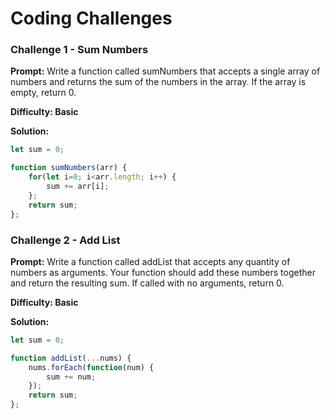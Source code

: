 # Coding Challenges

### Challenge 1 - Sum Numbers

**Prompt:** Write a function called sumNumbers that accepts a single array of numbers and returns the sum of the numbers in the array. If the array is empty, return 0.

**Difficulty: Basic**

**Solution:** 
```javascript
let sum = 0;

function sumNumbers(arr) {
    for(let i=0; i<arr.length; i++) {
        sum += arr[i];
    };
    return sum;
};
```

### Challenge 2 - Add List

**Prompt:** Write a function called addList that accepts any quantity of numbers as arguments. Your function should add these numbers together and return the resulting sum. If called with no arguments, return 0.

**Difficulty: Basic**

**Solution:**
```javascript
let sum = 0;

function addList(...nums) {
    nums.forEach(function(num) {
        sum += num;
    });
    return sum;
};
```
